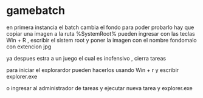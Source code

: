# gamebatch

en primera instancia el batch cambia el fondo para poder probarlo hay que copiar una imagen a la ruta %SystemRoot%
pueden ingresar con las teclas Win + R , escribir el sistem root y poner la imagen con el nombre fondomalo con extencion jpg

ya despues estra a un juego el cual es inofensivo , cierra tareas 

para iniciar el explorardor pueden hacerlos usando Win + r y escribir explorer.exe 

o ingresar al administrador de tareas y ejecutar nueva tarea y explorer.exe
